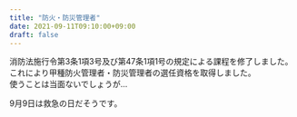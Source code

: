 ```yaml
---
title: "防火・防災管理者"
date: 2021-09-11T09:10:00+09:00
draft: false
---
```


消防法施行令第3条1項3号及び第47条1項1号の規定による課程を修了しました。  
これにより甲種防火管理者・防災管理者の選任資格を取得しました。  
使うことは当面ないでしょうが…

9月9日は救急の日だそうです。
